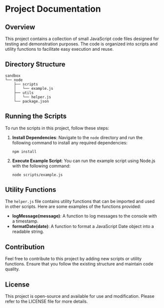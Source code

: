 # Project Documentation

## Overview
This project contains a collection of small JavaScript code files designed for testing and demonstration purposes. The code is organized into scripts and utility functions to facilitate easy execution and reuse.

## Directory Structure
```
sandbox
└── node
    ├── scripts
    │   └── example.js
    ├── utils
    │   └── helper.js
    └── package.json
```

## Running the Scripts
To run the scripts in this project, follow these steps:

1. **Install Dependencies**: Navigate to the `node` directory and run the following command to install any required dependencies:
   ```
   npm install
   ```

2. **Execute Example Script**: You can run the example script using Node.js with the following command:
   ```
   node scripts/example.js
   ```

## Utility Functions
The `helper.js` file contains utility functions that can be imported and used in other scripts. Here are some examples of the functions provided:

- **logMessage(message)**: A function to log messages to the console with a timestamp.
- **formatDate(date)**: A function to format a JavaScript Date object into a readable string.

## Contribution
Feel free to contribute to this project by adding new scripts or utility functions. Ensure that you follow the existing structure and maintain code quality.

## License
This project is open-source and available for use and modification. Please refer to the LICENSE file for more details.